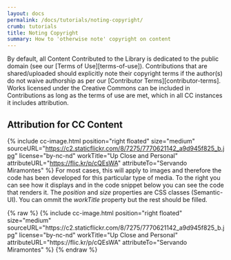 ```yaml
---
layout: docs
permalink: /docs/tutorials/noting-copyright/
crumb: tutorials
title: Noting Copyright
summary: How to 'otherwise note' copyright on content
---
```


By default, all Content Contributed to the Library is dedicated to the public domain (see our [Terms of Use][terms-of-use]). Contributions that are shared/uploaded should explicitly note their copyright terms if the author(s) do not waive authorship as per our [Contributor Terms][contributor-terms]. Works licensed under the Creative Commons can be included in Contributions as long as the terms of use are met, which in all CC instances it includes attribution.

## Attribution for CC Content
{% include cc-image.html position="right floated" size="medium" sourceURL="https://c2.staticflickr.com/8/7275/7770621142_a9d945f825_b.jpg" license="by-nc-nd" workTitle="Up Close and Personal" attributeURL="https://flic.kr/p/cQEsWA" attributeTo="Servando Miramontes" %}
For most cases, this will apply to images and therefore the code has been developed for this particular type of media. To the right you can see how it displays and in the code snippet below you can see the code that renders it. The _position_ and _size_ properties are CSS classes (Semantic-UI). You can ommit the _workTitle_ property but the rest should be filled.


<div class="ui inverted compact segment">
{% raw  %}
{% include cc-image.html position="right floated" size="medium" sourceURL="https://c2.staticflickr.com/8/7275/7770621142_a9d945f825_b.jpg" license="by-nc-nd" workTitle="Up Close and Personal" attributeURL="https://flic.kr/p/cQEsWA" attributeTo="Servando Miramontes" %}
{% endraw %}
</div>
